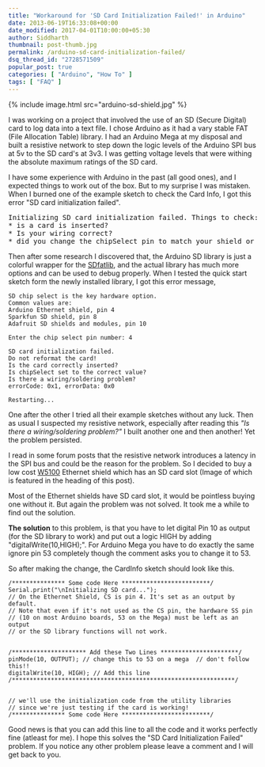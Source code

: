 ```yaml
---
title: "Workaround for 'SD Card Initialization Failed!' in Arduino"
date: 2013-06-19T16:33:08+00:00
date_modified: 2017-04-01T10:00:00+05:30
author: Siddharth
thumbnail: post-thumb.jpg
permalink: /arduino-sd-card-initialization-failed/
dsq_thread_id: "2728571509"
popular_post: true
categories: [ "Arduino", "How To" ]
tags: [ "FAQ" ]
---
```


{% include image.html src="arduino-sd-shield.jpg" %}

I was working on a project that involved the use of an SD (Secure Digital) card to log data into a text file. I chose Arduino as it  had a vary stable FAT (File Allocation Table) library. I had an Arduino Mega at my disposal and built a resistive network to step down the logic levels of the Arduino SPI bus at 5v to the SD card's at 3v3. I was getting voltage levels that were withing the absolute maximum ratings of the SD card.

I have some experience with Arduino in the past (all good ones), and I expected things to work out of the box. But to my surprise I was mistaken. When I burned one of the example sketch to check the Card Info, I got this error "SD card initialization failed".

<pre>Initializing SD card initialization failed. Things to check:
* is a card is inserted?
* Is your wiring correct?
* did you change the chipSelect pin to match your shield or module?</pre>

Then after some research I discovered that, the Arduino SD library is just a colorful wrapper for the [SDfatlib](https://code.google.com/p/sdfatlib/), and the actual library has much more options and can be used to debug properly. When I tested the quick start sketch form the newly installed library, I got this error message,

``` text
SD chip select is the key hardware option.
Common values are:
Arduino Ethernet shield, pin 4
Sparkfun SD shield, pin 8
Adafruit SD shields and modules, pin 10

Enter the chip select pin number: 4

SD card initialization failed.
Do not reformat the card!
Is the card correctly inserted?
Is chipSelect set to the correct value?
Is there a wiring/soldering problem?
errorCode: 0x1, errorData: 0x0

Restarting...
```

One after the other I tried all their example sketches without any luck. Then as usual I suspected my resistive network, especially after reading this _"Is there a wiring/soldering problem?"_ I built another one and then another! Yet the problem persisted.

I read in some forum posts that the resistive network introduces a latency in the SPI bus and could be the reason for the problem. So I decided to buy a low cost [W5100](http://www1.futureelectronics.com/doc/WIZNET%20INC/W5100.pdf) Ethernet shield which has an SD card slot (Image of which is featured in the heading of this post).

Most of the Ethernet shields have SD card slot, it would be pointless buying one without it. But again the problem was not solved. It took me a while to find out the solution.

**The solution** to this problem, is that you have to let digital Pin 10 as output (for the SD library to work) and put out a logic HIGH by adding "digitalWrite(10,HIGH);". For Arduino Mega you have to do exactly the same ignore pin 53 completely though the comment asks you to change it to 53. 

So after making the change, the CardInfo sketch should look like this.

``` text
/*************** Some code Here *************************/
Serial.print("\nInitializing SD card...");
// On the Ethernet Shield, CS is pin 4. It's set as an output by default.
// Note that even if it's not used as the CS pin, the hardware SS pin
// (10 on most Arduino boards, 53 on the Mega) must be left as an output
// or the SD library functions will not work.


/********************* Add these Two Lines **********************/
pinMode(10, OUTPUT); // change this to 53 on a mega  // don't follow this!!
digitalWrite(10, HIGH); // Add this line
/***************************************************************/


// we'll use the initialization code from the utility libraries
// since we're just testing if the card is working!
/*************** Some code Here *************************/
```

Good news is that you can add this line to all the code and it works perfectly fine (atleast for me). I hope this solves the "SD Card Initialization Failed" problem. If you notice any other problem please leave a comment and I will get back to you.
